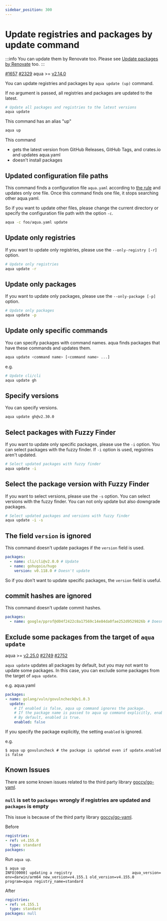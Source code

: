 ```yaml
---
sidebar_position: 300
---
```


# Update registries and packages by update command

:::info
You can update them by Renovate too.
Please see [Update packages by Renovate](renovate.md) too.
:::

[#1657](https://github.com/aquaproj/aqua/issues/1657) [#2329](https://github.com/aquaproj/aqua/pull/2329) aqua >= [v2.14.0](https://github.com/aquaproj/aqua/releases/tag/v2.14.0)

You can update registries and packages by `aqua update (up)` command.

If no argument is passed, all registries and packages are updated to the latest.

```sh
# Update all packages and registries to the latest versions
aqua update
```

This command has an alias "up"

```sh
aqua up
```

This command

- gets the latest version from GitHub Releases, GitHub Tags, and crates.io and updates aqua.yaml
- doesn't install packages

## Updated configuration file paths

This command finds a configuration file `aqua.yaml` according to [the rule](/docs/reference/config/#configuration-file-path) and updates only one file.
Once this command finds one file, it stops searching other aqua.yaml.

So if you want to update other files, please change the current directory or specify the configuration file path with the option `-c`.

```sh
aqua -c foo/aqua.yaml update
```

## Update only registries

If you want to update only registries, please use the `--only-registry [-r]` option.

```sh
# Update only registries
aqua update -r
```

## Update only packages

If you want to update only packages, please use the `--only-package [-p]` option.

```sh
# Update only packages
aqua update -p
```

## Update only specific commands

You can specify packages with command names. aqua finds packages that have these commands and updates them.

```sh
aqua update <command name> [<command name> ...]
```

e.g.

```sh
# Update cli/cli
aqua update gh
```

## Specify versions

You can specify versions.

```sh
aqua update gh@v2.30.0
```

## Select packages with Fuzzy Finder

If you want to update only specific packages, please use the `-i` option.
You can select packages with the fuzzy finder.
If `-i` option is used, registries aren't updated.

```sh
# Select updated packages with fuzzy finder
aqua update -i
```

## Select the package version with Fuzzy Finder

If you want to select versions, please use the `-s` option.
You can select versions with the fuzzy finder. You can not only update but also downgrade packages.

```sh
# Select updated packages and versions with fuzzy finder
aqua update -i -s
```

## The field `version` is ignored

This command doesn't update packages if the `version` field is used.

```yaml
packages:
  - name: cli/cli@v2.0.0 # Update
  - name: gohugoio/hugo
    version: v0.118.0 # Doesn't update
```

So if you don't want to update specific packages, the `version` field is useful.

## commit hashes are ignored

This command doesn't update commit hashes.

```yaml
packages:
  - name: google/pprof@d04f2422c8a17569c14e84da0fae252d9529826b # Doesn't update
```

## Exclude some packages from the target of `aqua update`

aqua >= [v2.25.0](https://github.com/aquaproj/aqua/releases/tag/v2.25.0) [#2749](https://github.com/orgs/aquaproj/discussions/2749#discussioncomment-8808062) [#2752](https://github.com/aquaproj/aqua/pull/2752)

`aqua update` updates all packages by default, but you may not want to update some packages.
In this case, you can exclude some packages from the target of `aqua update`.

e.g. aqua.yaml

```yaml
packages:
- name: golang/vuln/govulncheck@v1.0.3
  update:
    # If enabled is false, aqua up command ignores the package.
    # If the package name is passed to aqua up command explicitly, enabled is ignored.
    # By default, enabled is true.
    enabled: false
```

If you specify the package explicitly, the setting `enabled` is ignored.

e.g.

```console
$ aqua up govuluncheck # the package is updated even if update.enabled is false
```

## Known Issues

There are some known issues related to the third party library [goccy/go-yaml](https://github.com/goccy/go-yaml).

### `null` is set to `packages` wrongly if registries are updated and `packages` is empty

This issue is because of the third party library [goccy/go-yaml](https://github.com/goccy/go-yaml).

Before

```yaml
registries:
- ref: v4.155.0
  type: standard
packages:
```

Run `aqua up`.

```console
$ aqua up
INFO[0000] updating a registry                           aqua_version= env=darwin/arm64 new_version=v4.155.1 old_version=v4.155.0 program=aqua registry_name=standard
```

After

```yaml
registries:
- ref: v4.155.1
  type: standard
packages: null
```
